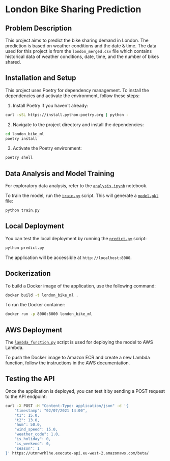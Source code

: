 # London Bike Sharing Prediction

## Problem Description
This project aims to predict the bike sharing demand in London. The prediction is based on weather conditions and the date & time. The data used for this project is from the `london_merged.csv` file which contains historical data of weather conditions, date, time, and the number of bikes shared.

## Installation and Setup

This project uses Poetry for dependency management. To install the dependencies and activate the environment, follow these steps:

1. Install Poetry if you haven't already:

```sh
curl -sSL https://install.python-poetry.org | python -
```

2. Navigate to the project directory and install the dependencies:

```sh
cd london_bike_ml
poetry install
```

3. Activate the Poetry environment:

```sh
poetry shell
```

## Data Analysis and Model Training

For exploratory data analysis, refer to the [`analysis.ipynb`](command:_github.copilot.openRelativePath?%5B%22analysis.ipynb%22%5D "analysis.ipynb") notebook. 

To train the model, run the [`train.py`](command:_github.copilot.openRelativePath?%5B%22train.py%22%5D "train.py") script. This will generate a [`model.pkl`](command:_github.copilot.openRelativePath?%5B%22model.pkl%22%5D "model.pkl") file:

```sh
python train.py
```

## Local Deployment

You can test the local deployment by running the [`predict.py`](command:_github.copilot.openRelativePath?%5B%22predict.py%22%5D "predict.py") script:

```sh
python predict.py
```

The application will be accessible at `http://localhost:8000`.

## Dockerization

To build a Docker image of the application, use the following command:

```sh
docker build -t london_bike_ml .
```

To run the Docker container:

```sh
docker run -p 8000:8000 london_bike_ml
```

## AWS Deployment

The [`lambda_function.py`](command:_github.copilot.openRelativePath?%5B%22lambda_function.py%22%5D "lambda_function.py") script is used for deploying the model to AWS Lambda. 

To push the Docker image to Amazon ECR and create a new Lambda function, follow the instructions in the AWS documentation.

## Testing the API

Once the application is deployed, you can test it by sending a POST request to the API endpoint:

```sh
curl -X POST -H "Content-Type: application/json" -d '{
    "timestamp": "02/07/2021 14:00",
    "t1": 15.0,
    "t2": 13.0,
    "hum": 50.0,
    "wind_speed": 15.0,
    "weather_code": 1.0,
    "is_holiday": 0,
    "is_weekend": 0,
    "season": 1
}' https://utnnwrhlhe.execute-api.eu-west-2.amazonaws.com/beta/
```